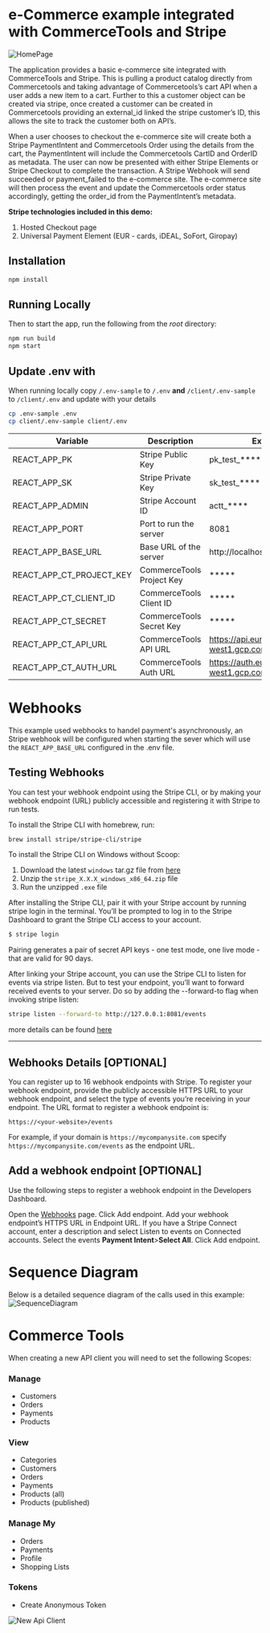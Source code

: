 # e-Commerce example integrated with CommerceTools and Stripe

![HomePage](docs/HomePage.png)

The application provides a basic e-commerce site integrated with CommerceTools and Stripe. This is pulling a product catalog directly from Commercetools and taking advantage of Commercetools’s cart API when a user adds a new item to a cart. Further to this a customer object can be created via stripe, once created a customer can be created in Commercetools providing an external_id linked the stripe customer’s ID, this allows the site to track the customer both on API’s. 

When a user chooses to checkout the e-commerce site will create both a Stripe PaymentIntent and Commercetools Order using the details from the cart, the PaymentIntent will include the Commercetools CartID and OrderID as metadata. The user can now be presented with either Stripe Elements or Stripe Checkout  to complete the transaction. A Stripe Webhook will send succeeded or payment_failed to the e-commerce site. The e-commerce site will then process the event and update the Commercetools order status accordingly, getting the order_id from the PaymentIntent’s metadata. 

**Stripe technologies included in this demo:**
1. Hosted Checkout page
1. Universal Payment Element (EUR - cards, iDEAL, SoFort, Giropay)

## Installation

```bash
npm install
```

## Running Locally

Then to start the app, run the following from the *root* directory:
```bash
npm run build
npm start
```

## Update .env with
When running locally copy `/.env-sample` to `/.env` **and** `/client/.env-sample` to `/client/.env` and update with your details

```bash
cp .env-sample .env
cp client/.env-sample client/.env
```

|Variable|Description|Example|
|---|---|---|
|REACT_APP_PK               |Stripe Public Key          |pk_test_****|
|REACT_APP_SK               |Stripe Private Key         |sk_test_****|
|REACT_APP_ADMIN            |Stripe Account ID          |actt_****|
|REACT_APP_PORT             |Port to run the server     |8081|
|REACT_APP_BASE_URL         |Base URL of the server     |http://localhost:8081|
|REACT_APP_CT_PROJECT_KEY   |CommerceTools Project Key  |*****|
|REACT_APP_CT_CLIENT_ID     |CommerceTools Client ID    |*****|
|REACT_APP_CT_SECRET        |CommerceTools Secret Key   |*****|
|REACT_APP_CT_API_URL       |CommerceTools API URL      |https://api.europe-west1.gcp.commercetools.com|
|REACT_APP_CT_AUTH_URL      |CommerceTools Auth URL     |https://auth.europe-west1.gcp.commercetools.com|

# Webhooks
This example used webhooks to handel payment's asynchronously, an Stripe webhook will be configured when starting the sever which will use the `REACT_APP_BASE_URL` configured in the .env file.

## Testing Webhooks
You can test your webhook endpoint using the Stripe CLI, or by making your webhook endpoint (URL) publicly accessible and registering it with Stripe to run tests.

To install the Stripe CLI with homebrew, run:
```bash
brew install stripe/stripe-cli/stripe
```

To install the Stripe CLI on Windows without Scoop:

1. Download the latest `windows` tar.gz file from [here](https://github.com/stripe/stripe-cli/releases/latest)
2. Unzip the `stripe_X.X.X_windows_x86_64.zip` file
3. Run the unzipped `.exe` file

After installing the Stripe CLI, pair it with your Stripe account by running stripe login in the terminal. You’ll be prompted to log in to the Stripe Dashboard to grant the Stripe CLI access to your account.

```bash
$ stripe login
```

Pairing generates a pair of secret API keys - one test mode, one live mode - that are valid for 90 days.

After linking your Stripe account, you can use the Stripe CLI to listen for events via stripe listen. But to test your endpoint, you’ll want to forward received events to your server. Do so by adding the --forward-to flag when invoking stripe listen:

```bash
stripe listen --forward-to http://127.0.0.1:8081/events
```

more details can be found [here](https://stripe.com/docs/webhooks/test)

---

## Webhooks Details [OPTIONAL]
You can register up to 16 webhook endpoints with Stripe. To register your webhook endpoint, provide the publicly accessible HTTPS URL to your webhook endpoint, and select the type of events you’re receiving in your endpoint. The URL format to register a webhook endpoint is:

```
https://<your-website>/events
```

For example, if your domain is `https://mycompanysite.com` specify `https://mycompanysite.com/events` as the endpoint URL.

## Add a webhook endpoint [OPTIONAL]
Use the following steps to register a webhook endpoint in the Developers Dashboard.

Open the [Webhooks](https://dashboard.stripe.com/webhooks) page.
Click Add endpoint.
Add your webhook endpoint’s HTTPS URL in Endpoint URL.
If you have a Stripe Connect account, enter a description and select Listen to events on Connected accounts.
Select the events **Payment Intent**>**Select All**.
Click Add endpoint.

# Sequence Diagram
Below is a detailed sequence diagram of the calls used in this example:
![SequenceDiagram](docs/SequenceDiagram.png)

# Commerce Tools
When creating a new API client you will need to set the following Scopes:

### Manage
* Customers
* Orders
* Payments
* Products

### View
* Categories
* Customers
* Orders
* Payments
* Products (all)
* Products (published)

### Manage My
* Orders
* Payments
* Profile
* Shopping Lists

### Tokens
* Create Anonymous Token

![New Api Client](docs/ApiClient.png)


